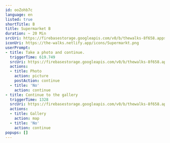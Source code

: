 ```yaml
---
id: ooZohb7c
language: en
listed: true
shortTitle: B
title: Supermarket B
duration: ~ 20 Min
srcUri: https://firebasestorage.googleapis.com/v0/b/thewalks-8f658.appspot.com/o/static%2Fmedias%2Fen_uma9ooK4_B.mp3?alt=media&token=0ce28db5-6077-4a27-9303-eb4d0731983d
iconUri: https://the-walks.netlify.app/icons/Supermarkt.png
userPrompt: 
- title: Take a photo and continue.
  triggerTime: 619.749
  srcUri: https://firebasestorage.googleapis.com/v0/b/thewalks-8f658.appspot.com/o/static%2Fmedias%2Fen_uma9ooK4_B_loop.mp3?alt=media&token=f2b5f856-35bd-47ed-b0d8-8d9e32a505b4
  actions:
  - title: Photo
    action: picture
    postAction: continue
  - title: 'No'
    action: continue
- title: Continue to the gallery
  triggerTime: 1328
  srcUri: https://firebasestorage.googleapis.com/v0/b/thewalks-8f658.appspot.com/o/static%2Fmedias%2Fde_Eer0quuj_loop_1.mp3?alt=media&token=343f6878-9a37-4a07-bbcd-b53cc6048f1b
  actions:
  - title: Gallery
    action: map
  - title: 'No'
    action: continue 
popups: []
---
```



